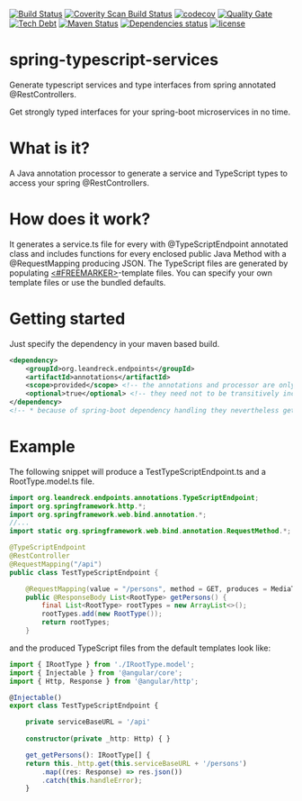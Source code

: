 [![Build Status][travisbadge img]][travisbadge]
[![Coverity Scan Build Status][coveritybadge img]][coveritybadge]
[![codecov][codecov img]][codecov]
[![Quality Gate][sonar quality img]][sonar quality]
[![Tech Debt][sonar tech img]][sonar tech]
[![Maven Status][mavenbadge img]][mavenbadge]
[![Dependencies status][versioneye img]][versioneye]
[![license][license img]][license]

# spring-typescript-services
Generate typescript services and type interfaces from spring annotated @RestControllers.

Get strongly typed interfaces for your spring-boot microservices in no time.

# What is it?
A Java annotation processor to generate a service and TypeScript types to access your spring @RestControllers.

# How does it work?
It generates a service.ts file for every with @TypeScriptEndpoint annotated class and includes functions 
for every enclosed public Java Method with a @RequestMapping producing JSON.
The TypeScript files are generated by populating [<#FREEMARKER>][freemarker]-template files. 
You can specify your own template files or use the bundled defaults.

# Getting started
Just specify the dependency in your maven based build.

```xml
<dependency>
    <groupId>org.leandreck.endpoints</groupId>
    <artifactId>annotations</artifactId>
    <scope>provided</scope> <!-- the annotations and processor are only needed at compile time -->
    <optional>true</optional> <!-- they need not to be transitively included in dependent artifacts -->
</dependency>
<!-- * because of spring-boot dependency handling they nevertheless get included in fat jars -->
```

# Example
The following snippet will produce a TestTypeScriptEndpoint.ts and a RootType.model.ts file.
```java
import org.leandreck.endpoints.annotations.TypeScriptEndpoint;
import org.springframework.http.*;
import org.springframework.web.bind.annotation.*;
//...
import static org.springframework.web.bind.annotation.RequestMethod.*;

@TypeScriptEndpoint
@RestController
@RequestMapping("/api")
public class TestTypeScriptEndpoint {

    @RequestMapping(value = "/persons", method = GET, produces = MediaType.APPLICATION_JSON_VALUE)
    public @ResponseBody List<RootType> getPersons() {
        final List<RootType> rootTypes = new ArrayList<>();
        rootTypes.add(new RootType());
        return rootTypes;
    }
```
and the produced TypeScript files from the default templates look like:

```typescript
import { IRootType } from './IRootType.model';
import { Injectable } from '@angular/core';
import { Http, Response } from '@angular/http';

@Injectable()
export class TestTypeScriptEndpoint {

    private serviceBaseURL = '/api'
    
    constructor(private _http: Http) { }

    get_getPersons(): IRootType[] {
    return this._http.get(this.serviceBaseURL + '/persons')
        .map((res: Response) => res.json())
        .catch(this.handleError);
    }
```

[freemarker]: http://freemarker.org/

[travisbadge]:https://travis-ci.org/mkowalzik/spring-typescript-services
[travisbadge img]:https://travis-ci.org/mkowalzik/spring-typescript-services.svg?branch=master

[coveritybadge]:https://scan.coverity.com/projects/mkowalzik-spring-typescript-services
[coveritybadge img]:https://scan.coverity.com/projects/10040/badge.svg

[sonar quality]:https://sonarqube.com/overview?id=org.leandreck.endpoints%3Aparent
[sonar quality img]:https://sonarqube.com/api/badges/gate?key=org.leandreck.endpoints:parent

[sonar tech]:https://sonarqube.com/overview?id=org.leandreck.endpoints%3Aparent
[sonar tech img]:https://img.shields.io/sonar/http/sonarqube.com/org.leandreck.endpoints:parent/tech_debt.svg?label=tech%20debt

[mavenbadge]:http://search.maven.org/#search%7Cga%7C1%7Cg%3A%22org.leandreck.endpoints%22%20AND%20a%3A%22annotations%22
[mavenbadge img]:https://maven-badges.herokuapp.com/maven-central/org.leandreck.endpoints/annotations/badge.svg

[versioneye]:https://www.versioneye.com/user/projects/57c73c6986473900166cd1a2
[versioneye img]:https://www.versioneye.com/user/projects/57c73c6986473900166cd1a2/badge.svg

[license]:LICENSE
[license img]:https://img.shields.io/badge/License-Apache%202-blue.svg

[codecov]:https://codecov.io/gh/mkowalzik/spring-typescript-services
[codecov img]:https://codecov.io/gh/mkowalzik/spring-typescript-services/branch/master/graph/badge.svg

